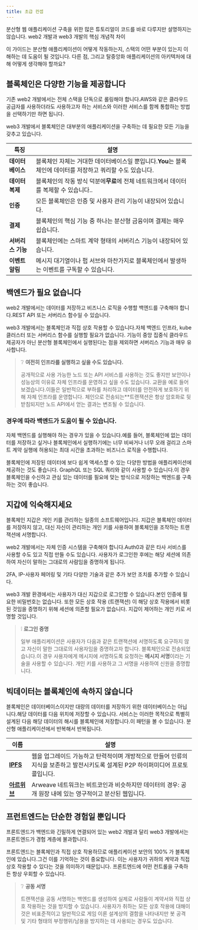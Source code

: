 ```yaml
---
title: 초급 컨셉
---
```


<head>
 </head><title>EOS 디앱 - 초급 컨셉</title>

분산형 웹 애플리케이션 구축을 위한 많은 튜토리얼이 코드를 바로 다루지만 설명하지는 않습니다. 
web2 개발과 web3 개발의 핵심 개념적 차이 

이 가이드는 분산형 애플리케이션이 어떻게 작동하는지, 스택의 어떤 부분이 있는지 이해하는 데 도움이 될 것입니다.
다른 점, 그리고 탈중앙화 애플리케이션의 아키텍처에 대해 어떻게 생각해야 할까요?

## 블록체인은 다양한 기능을 제공합니다

기존 web2 개발에서는 전체 스택을 단독으로 롤링해야 합니다.AWS와 같은 클라우드 공급자를 사용하더라도 
사용하고자 하는 서비스와 이러한 서비스를 함께 통합하는 방법을 선택하기만 하면 됩니다.

web3 개발에서 블록체인은 대부분의 애플리케이션을 구축하는 데 필요한 모든 기능을 갖추고 있습니다.

| 특징 | 설명 |
| --- |-----------------------------------------------------------------------------------------------------------------------------------|
| **데이터베이스** | 블록체인 자체는 거대한 데이터베이스일 뿐입니다.**You**는 블록체인에 데이터를 저장하고 쿼리할 수도 있습니다.|
| **데이터 복제** | 블록체인의 작동 방식 덕분에**무료**에 전체 네트워크에서 데이터를 복제할 수 있습니다..|
| **인증** | 모든 블록체인은 인증 및 사용자 관리 기능이 내장되어 있습니다.|
| **결제** | 블록체인의 핵심 기능 중 하나는 분산형 금융이며 결제는 매우 쉽습니다.|
| **서버리스 기능** | 블록체인에는 스마트 계약 형태의 서버리스 기능이 내장되어 있습니다.|
| **이벤트 알림** | 메시지 대기열이나 펍 서브와 마찬가지로 블록체인에서 발생하는 이벤트를 구독할 수 있습니다.|

## 백엔드가 필요 없습니다

web2 개발에서는 데이터를 저장하고 비즈니스 로직을 수행할 백엔드를 구축해야 합니다.REST API 또는 서버리스 함수일 수 있습니다.

web3 개발에서는 블록체인과 직접 상호 작용할 수 있습니다.자체 백엔드 인프라, kube 클러스터 또는 서버리스 함수를 실행할 필요가 없습니다.
기능이 중앙 집중식 클라우드 제공자가 아닌 분산형 블록체인에서 실행된다는 점을 제외하면 서버리스 기능과 매우 유사합니다.

> ❔ **여전히 인프라를 실행하고 싶을 수도 있습니다.**
> 
> 공개적으로 사용 가능한 노드 또는 API 서비스를 사용하는 것도 좋지만 보안이나 성능상의 이유로 자체 인프라를 운영하고 싶을 수도 있습니다.
> 교환을 예로 들어 보겠습니다.이들은 일반적으로 부하를 처리하고 데이터를 안전하게 보호하기 위해 자체 인프라를 운영합니다.
> 체인으로 전송되는**트랜잭션은 항상 암호화로 뒷받침되지만 노드 API에서 얻는 결과는 변조될 수 있습니다.

### 경우에 따라 백엔드가 도움이 될 수 있습니다.

자체 백엔드를 실행해야 하는 경우가 있을 수 있습니다.예를 들어, 블록체인에 없는 데이터를 저장하고 싶거나
블록체인에서 실행하기에는 너무 비싸거나 너무 오래 걸리고 스마트 계약 실행에 허용되는 최대 시간을 초과하는 비즈니스 로직을 수행합니다.

블록체인에 저장된 데이터에 보다 쉽게 액세스할 수 있는 다양한 방법을 애플리케이션에 제공하는 것도 좋습니다. 
GraphQL 또는 SQL 쿼리와 같이 사용할 수 있습니다.이 경우 블록체인을 수신하고 관심 있는 데이터를 필요에 맞는 방식으로 저장하는 백엔드를 구축하는 것이 좋습니다. 

## 지갑에 익숙해지세요

블록체인 지갑은 개인 키를 관리하는 일종의 소프트웨어입니다.
지갑은 블록체인 데이터를 저장하지 않고, 대신 자신이 관리하는 개인 키를 사용하여 블록체인을 조작하는 트랜잭션에 서명합니다.

web2 개발에서는 자체 인증 시스템을 구축해야 합니다.Auth0과 같은 타사 서비스를 사용할 수도 있고 직접 만들 수도 있습니다.
사용자가 로그인한 후에는 해당 세션에 의존하여 자신이 말하는 그대로의 사람임을 증명하게 됩니다. 

2FA, IP-사용자 페어링 및 기타 다양한 기술과 같은 추가 보안 조치를 추가할 수 있습니다. 

web3 개발 환경에서는 사용자가 대신 지갑으로 로그인할 수 있습니다.본인 인증에 필요한 비밀번호는 없습니다. 
또한 모든 상호 작용 (트랜잭션) 이 해당 상호 작용에서 비롯된 것임을 증명하기 위해 세션에 의존할 필요가 없습니다. 
지갑이 제어하는 개인 키로 서명할 것입니다.

> ❕ **로그인 증명**
> 
> 일부 애플리케이션은 사용자가 다음과 같은 트랜잭션에 서명하도록 요구하지 않고 자신이 말한 그대로의 사용자임을 증명하고자 합니다.
> 블록체인으로 전송되었습니다.이 경우 사용자에게 메시지에 서명하도록 요청하는 **메시지 서명**이라는 기술을 사용할 수 있습니다.
> 개인 키를 사용하고 그 서명을 사용하여 신원을 증명합니다. 

## 빅데이터는 블록체인에 속하지 않습니다

블록체인은 데이터베이스이지만 대량의 데이터를 저장하기 위한 데이터베이스는 아닙니다.해당 데이터를 다음 위치에 저장할 수 있습니다. 
서비스는 이러한 목적으로 특별히 설계된 다음 해당 데이터의 해시를 블록체인에 저장합니다.이 패턴을 볼 수 있습니다.
분산형 애플리케이션에서 반복해서 반복됩니다.

| 이름 | 설명 |
|-----------------------------------------|-------------------------------------------------------------------------------------------------------------------------------------------------|
| [**IPFS**](https://ipfs.tech/)          | 웹을 업그레이드 가능하고 탄력적이며 개방적으로 만들어 인류의 지식을 보존하고 발전시키도록 설계된 P2P 하이퍼미디어 프로토콜입니다.|
| [**아르위브**](https://www.arweave.org/) | Arweave 네트워크는 비트코인과 비슷하지만 데이터의 경우: 공개 원장 내에 있는 영구적이고 분산된 웹입니다.|


## 프런트엔드는 단순한 경험일 뿐입니다

프론트엔드가 백엔드와 긴밀하게 연결되어 있는 web2 개발과 달리 web3 개발에서는 프론트엔드가 경험 계층에 불과합니다.

프론트엔드는 블록체인과 직접 상호 작용하므로 애플리케이션 보안의 100% 가 블록체인에 있습니다.그건 
이를 기억하는 것이 중요합니다. 이는 사용자가 귀하의 계약과 직접 상호 작용할 수 있다는 것을 의미하기 때문입니다. 
프론트엔드에 어떤 컨트롤을 구축하든 항상 우회할 수 있습니다.

> ❔ **공동 서명**
> 
> 트랜잭션을 공동 서명하는 백엔드를 생성하여 실제로 사람들이 계약서와 직접 상호 작용하는 것을 방지할 수 있습니다.
> 사용자가 취하는 모든 상호 작용에 대해이것은 비표준적이고 일반적으로 게임 이론 설계상의 결함을 나타내지만 
> 봇 공격 및 기타 형태의 부정행위/남용을 방지하는 데 사용되는 경우도 있습니다.

